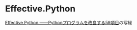 # Effective.Python

[Effective Python ――Pythonプログラムを改良する59項目](https://www.oreilly.co.jp/books/9784873117560)の写経
